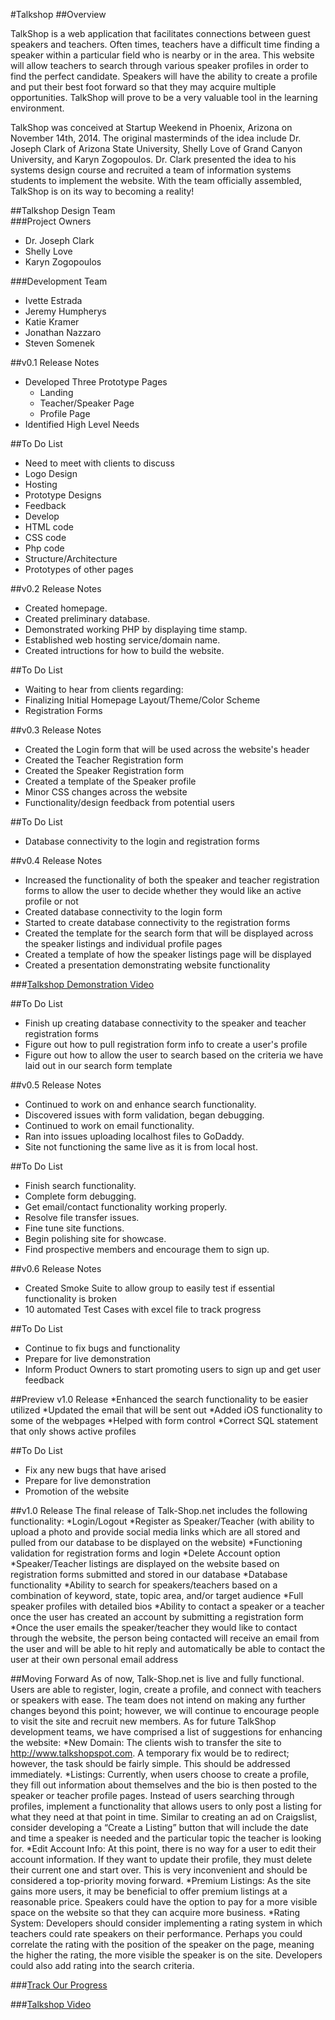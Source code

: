 #Talkshop
##Overview

TalkShop is a web application that facilitates connections between guest speakers and teachers. Often times, teachers have a difficult time finding a speaker within a particular field who is nearby or in the area. This website will allow teachers to search through various speaker profiles in order to find the perfect candidate. Speakers will have the ability to create a profile and put their best foot forward so that they may acquire multiple opportunities. TalkShop will prove to be a very valuable tool in the learning environment. 
  
TalkShop was conceived at Startup Weekend in Phoenix, Arizona on November 14th, 2014. The original masterminds of the idea include Dr. Joseph Clark of Arizona State University, Shelly Love of Grand Canyon University, and Karyn Zogopoulos. Dr. Clark presented the idea to his systems design course and recruited a team of information systems students to implement the website. With the team officially assembled, TalkShop is on its way to becoming a reality!

  
##Talkshop Design Team  
###Project Owners  
* Dr. Joseph Clark
* Shelly Love
* Karyn Zogopoulos
  

###Development Team
* Ivette Estrada
* Jeremy Humpherys
* Katie Kramer
* Jonathan Nazzaro
* Steven Somenek  
  

##v0.1 Release Notes
* Developed Three Prototype Pages
  * Landing
  * Teacher/Speaker Page
  * Profile Page
* Identified High Level Needs

##To Do List  
*  Need to meet with clients to discuss
  *  Logo Design
  *  Hosting
  *  Prototype Designs
  *  Feedback
*  Develop
  *  HTML code
  *  CSS code
  *  Php code
  *  Structure/Architecture
  *  Prototypes of other pages  

##v0.2 Release Notes
* Created homepage.
* Created preliminary database.
* Demonstrated working PHP by displaying time stamp.
* Established web hosting service/domain name.
* Created intructions for how to build the website.

##To Do List
*   Waiting to hear from clients regarding:
  *   Finalizing Initial Homepage Layout/Theme/Color Scheme
  *   Registration Forms
  
##v0.3 Release Notes
* Created the Login form that will be used across the website's header
* Created the Teacher Registration form
* Created the Speaker Registration form
* Created a template of the Speaker profile
* Minor CSS changes across the website 
* Functionality/design feedback from potential users

##To Do List
* Database connectivity to the login and registration forms

##v0.4 Release Notes
* Increased the functionality of both the speaker and teacher registration forms to allow the user to decide whether they would like an active profile or not
* Created database connectivity to the login form
* Started to create database connectivity to the registration forms
* Created the template for the search form that will be displayed across the speaker listings and individual profile pages
* Created a template of how the speaker listings page will be displayed
* Created a presentation demonstrating website functionality 

###[Talkshop Demonstration Video](https://www.youtube.com/watch?v=fGdxvSO_428)

##To Do List
* Finish up creating database connectivity to the speaker and teacher registration forms
* Figure out how to pull registration form info to create a user's profile
* Figure out how to allow the user to search based on the criteria we have laid out in our search form template

##v0.5 Release Notes
* Continued to work on and enhance search functionality. 
* Discovered issues with form validation, began debugging. 
* Continued to work on email functionality. 
* Ran into issues uploading localhost files to GoDaddy. 
* Site not functioning the same live as it is from local host.

##To Do List
* Finish search functionality.
* Complete form debugging. 
* Get email/contact functionality working properly.
* Resolve file transfer issues.
* Fine tune site functions.
* Begin polishing site for showcase.
* Find prospective members and encourage them to sign up.

##v0.6 Release Notes
* Created Smoke Suite to allow group to easily test if essential functionality is broken
* 10 automated Test Cases with excel file to track progress

##To Do List
* Continue to fix bugs and functionality
* Prepare for live demonstration
* Inform Product Owners to start promoting users to sign up and get user feedback

##Preview v1.0 Release
*Enhanced the search functionality to be easier utilized
*Updated the email that will be sent out
*Added iOS functionality to some of the webpages
*Helped with form control 
*Correct SQL statement that only shows active profiles 

##To Do List 
* Fix any new bugs that have arised 
* Prepare for live demonstration 
* Promotion of the website 

##v1.0 Release
The final release of Talk-Shop.net includes the following functionality:
  *Login/Logout
  *Register as Speaker/Teacher (with ability to upload a photo and provide social media links which are all stored and pulled    from our database to be displayed on the website)
  *Functioning validation for registration forms and login
  *Delete Account option
  *Speaker/Teacher listings are displayed on the website based on registration forms submitted and stored in our database
  *Database functionality
  *Ability to search for speakers/teachers based on a combination of keyword, state, topic area, and/or target audience
  *Full speaker profiles with detailed bios 
  *Ability to contact a speaker or a teacher once the user has created an account by submitting a registration form
  *Once the user emails the speaker/teacher they would like to contact through the website, the person being contacted will     receive an email from the user and will be able to hit reply and automatically be able to contact the user at their own      personal email address

##Moving Forward
As of now, Talk-Shop.net is live and fully functional. Users are able to register, login, create a profile, and connect with teachers or speakers with ease. The team does not intend on making any further changes beyond this point; however, we will continue to encourage people to visit the site and recruit new members. As for future TalkShop development teams, we have comprised a list of suggestions for enhancing the website:
*New Domain: The clients wish to transfer the site to http://www.talkshopspot.com. A temporary fix would be to redirect; however, the task should be fairly simple. This should be addressed immediately. 
*Listings: Currently, when users choose to create a profile, they fill out information about themselves and the bio is then posted to the speaker or teacher profile pages. Instead of users searching through profiles, implement a functionality that allows users to only post a listing for what they need at that point in time. Similar to creating an ad on Craigslist, consider developing a “Create a Listing” button that will include the date and time a speaker is needed and the particular topic the teacher is looking for. 
*Edit Account Info: At this point, there is no way for a user to edit their account information. If they want to update their profile, they must delete their current one and start over. This is very inconvenient and should be considered a top-priority moving forward. 
*Premium Listings: As the site gains more users, it may be beneficial to offer premium listings at a reasonable price. Speakers could have the option to pay for a more visible space on the website so that they can acquire more business.
*Rating System: Developers should consider implementing a rating system in which teachers could rate speakers on their performance. Perhaps you could correlate the rating with the position of the speaker on the page, meaning the higher the rating, the more visible the speaker is on the site. Developers could also add rating into the search criteria. 

###[Track Our Progress](https://waffle.io/asu-cis-capstone/talkshop)

###[Talkshop Video](http://t.co/hDJQhBq9YR)

